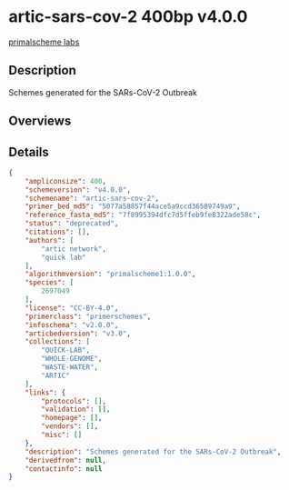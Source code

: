 # artic-sars-cov-2 400bp v4.0.0

[primalscheme labs](https://labs.primalscheme.com/detail/artic-sars-cov-2/400/v4.0.0)

## Description

Schemes generated for the SARs-CoV-2 Outbreak

## Overviews

## Details

```json
{
    "ampliconsize": 400,
    "schemeversion": "v4.0.0",
    "schemename": "artic-sars-cov-2",
    "primer_bed_md5": "5077a58857f44ace5a9ccd36589749a9",
    "reference_fasta_md5": "7f8995394dfc7d5ffeb9fe8322ade58c",
    "status": "deprecated",
    "citations": [],
    "authors": [
        "artic network",
        "quick lab"
    ],
    "algorithmversion": "primalscheme1:1.0.0",
    "species": [
        2697049
    ],
    "license": "CC-BY-4.0",
    "primerclass": "primerschemes",
    "infoschema": "v2.0.0",
    "articbedversion": "v3.0",
    "collections": [
        "QUICK-LAB",
        "WHOLE-GENOME",
        "WASTE-WATER",
        "ARTIC"
    ],
    "links": {
        "protocols": [],
        "validation": [],
        "homepage": [],
        "vendors": [],
        "misc": []
    },
    "description": "Schemes generated for the SARs-CoV-2 Outbreak",
    "derivedfrom": null,
    "contactinfo": null
}
```

